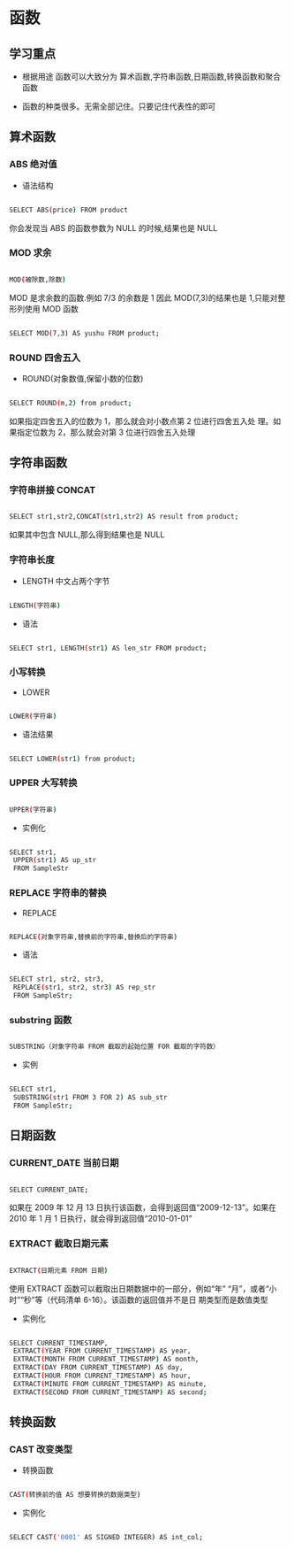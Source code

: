 # 函数

## 学习重点

- 根据用途 函数可以大致分为 算术函数,字符串函数,日期函数,转换函数和聚合函数

- 函数的种类很多。无需全部记住。只要记住代表性的即可

## 算术函数

### ABS 绝对值

- 语法结构

```bash

SELECT ABS(price) FROM product

```

你会发现当 ABS 的函数参数为 NULL 的时候,结果也是 NULL

### MOD 求余

```bash

MOD(被除数,除数)

```

MOD 是求余数的函数.例如 7/3 的余数是 1 因此 MOD(7,3)的结果也是 1,只能对整形列使用 MOD 函数

```bash

SELECT MOD(7,3) AS yushu FROM product;

```

### ROUND 四舍五入

- ROUND(对象数值,保留小数的位数)

```bash

SELECT ROUND(m,2) from product;

```

如果指定四舍五入的位数为 1，那么就会对小数点第 2 位进行四舍五入处
理。如果指定位数为 2，那么就会对第 3 位进行四舍五入处理

## 字符串函数

### 字符串拼接 CONCAT

```bash

SELECT str1,str2,CONCAT(str1,str2) AS result from product;

```

如果其中包含 NULL,那么得到结果也是 NULL

### 字符串长度

- LENGTH 中文占两个字节

```bash

LENGTH(字符串)

```

- 语法

```bash

SELECT str1, LENGTH(str1) AS len_str FROM product;

```

### 小写转换

- LOWER

```bash

LOWER(字符串)

```

- 语法结果

```bash

SELECT LOWER(str1) from product;

```

### UPPER 大写转换

```bash

UPPER(字符串)

```

- 实例化

```bash

SELECT str1,
 UPPER(str1) AS up_str
 FROM SampleStr

```

### REPLACE 字符串的替换

- REPLACE

```bash

REPLACE(对象字符串,替换前的字符串,替换后的字符串)

```

- 语法

```bash

SELECT str1, str2, str3,
 REPLACE(str1, str2, str3) AS rep_str
 FROM SampleStr;

```

### substring 函数

```bash

SUBSTRING（对象字符串 FROM 截取的起始位置 FOR 截取的字符数）

```

- 实例

```bash

SELECT str1,
 SUBSTRING(str1 FROM 3 FOR 2) AS sub_str
 FROM SampleStr;

```

## 日期函数

### CURRENT_DATE 当前日期

```bash

SELECT CURRENT_DATE;

```

如果在
2009 年 12 月 13 日执行该函数，会得到返回值“2009-12-13”。如果在
2010 年 1 月 1 日执行，就会得到返回值“2010-01-01”

### EXTRACT 截取日期元素

```bash

EXTRACT(日期元素 FROM 日期)

```

使用 EXTRACT 函数可以截取出日期数据中的一部分，例如“年”
“月”，或者“小时”“秒”等（代码清单 6-16）。该函数的返回值并不是日
期类型而是数值类型

- 实例化

```bash

SELECT CURRENT_TIMESTAMP,
 EXTRACT(YEAR FROM CURRENT_TIMESTAMP) AS year,
 EXTRACT(MONTH FROM CURRENT_TIMESTAMP) AS month,
 EXTRACT(DAY FROM CURRENT_TIMESTAMP) AS day,
 EXTRACT(HOUR FROM CURRENT_TIMESTAMP) AS hour,
 EXTRACT(MINUTE FROM CURRENT_TIMESTAMP) AS minute,
 EXTRACT(SECOND FROM CURRENT_TIMESTAMP) AS second;


```

## 转换函数

### CAST 改变类型

- 转换函数

```bash

CAST(转换前的值 AS 想要转换的数据类型)

```

- 实例化

```bash

SELECT CAST('0001' AS SIGNED INTEGER) AS int_col;
```
